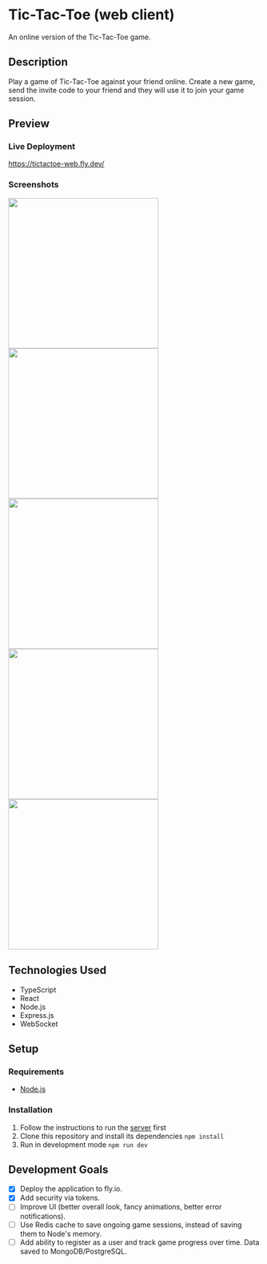 # Tic-Tac-Toe (web client)

An online version of the Tic-Tac-Toe game.

## Description

Play a game of Tic-Tac-Toe against your friend online. Create a new game, send the invite code to your friend and they will use it to join your game session.

## Preview

### Live Deployment
https://tictactoe-web.fly.dev/

### Screenshots

<img width=300 src="https://github.com/user-attachments/assets/cd4e8007-2dc0-40a9-a132-f5d3ce2ae97b"></img>
<img width=300 src="https://github.com/user-attachments/assets/ab001e82-a48f-4896-8bef-13ce195088ac"></img>
<img width=300 src="https://github.com/user-attachments/assets/6924733a-532a-47d1-bc9a-763a00d1cdcd"></img>
<img width=300 src="https://github.com/user-attachments/assets/25194dd4-7909-4a36-8dbb-e6ca0d6b788e"></img>
<img width=300 src="https://github.com/user-attachments/assets/d85c83fa-6365-4b19-a511-ec12ec80ca7f"></img>

## Technologies Used

- TypeScript
- React
- Node.js
- Express.js
- WebSocket

## Setup

### Requirements

- [Node.js](https://nodejs.org/en)

### Installation

1. Follow the instructions to run the [server](https://github.com/ehirvi/tictactoe-server) first
2. Clone this repository and install its dependencies ```npm install```
3. Run in development mode ```npm run dev```

## Development Goals

- [x] Deploy the application to fly.io.
- [x] Add security via tokens.
- [ ] Improve UI (better overall look, fancy animations, better error notifications).
- [ ] Use Redis cache to save ongoing game sessions, instead of saving them to Node's memory.
- [ ] Add ability to register as a user and track game progress over time. Data saved to MongoDB/PostgreSQL.
